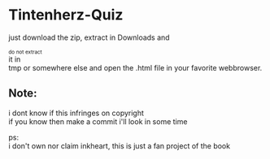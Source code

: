 # Tintenherz-Quiz

just download the zip, extract in Downloads and <div style="font-size: 10px">do not extract </div>it in <br>
tmp or somewhere else and open the .html file in your favorite webbrowser.


## Note:
i dont know if this infringes on copyright <br>
if you know then make a commit i'll look in some time



ps:<br>
i don't own nor claim inkheart, this is just a fan project of the book

